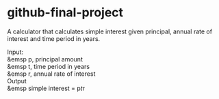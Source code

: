# github-final-project
A calculator that calculates simple interest given principal, annual rate of interest and time period in years.

Input: <br>
   &emsp p, principal amount <br>
   &emsp t, time period in years <br>
   &emsp r, annual rate of interest <br>
Output <br>
   &emsp simple interest = p*t*r
